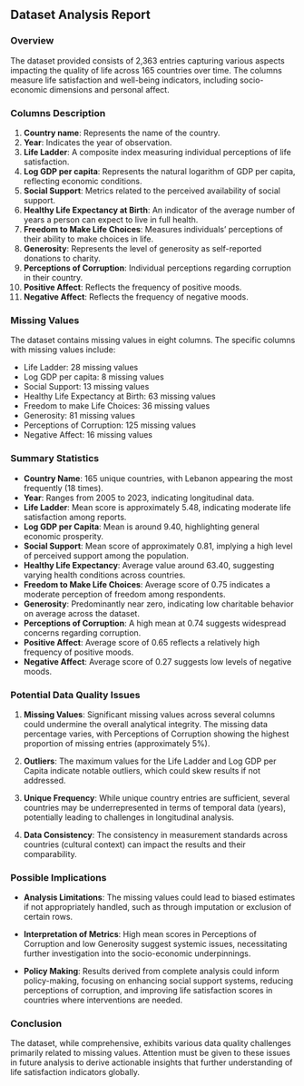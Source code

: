 ## Dataset Analysis Report

### Overview
The dataset provided consists of 2,363 entries capturing various aspects impacting the quality of life across 165 countries over time. The columns measure life satisfaction and well-being indicators, including socio-economic dimensions and personal affect.

### Columns Description
1. **Country name**: Represents the name of the country.
2. **Year**: Indicates the year of observation.
3. **Life Ladder**: A composite index measuring individual perceptions of life satisfaction.
4. **Log GDP per capita**: Represents the natural logarithm of GDP per capita, reflecting economic conditions.
5. **Social Support**: Metrics related to the perceived availability of social support.
6. **Healthy Life Expectancy at Birth**: An indicator of the average number of years a person can expect to live in full health.
7. **Freedom to Make Life Choices**: Measures individuals’ perceptions of their ability to make choices in life.
8. **Generosity**: Represents the level of generosity as self-reported donations to charity.
9. **Perceptions of Corruption**: Individual perceptions regarding corruption in their country.
10. **Positive Affect**: Reflects the frequency of positive moods.
11. **Negative Affect**: Reflects the frequency of negative moods.

### Missing Values
The dataset contains missing values in eight columns. The specific columns with missing values include:
- Life Ladder: 28 missing values
- Log GDP per capita: 8 missing values
- Social Support: 13 missing values
- Healthy Life Expectancy at Birth: 63 missing values
- Freedom to make Life Choices: 36 missing values
- Generosity: 81 missing values
- Perceptions of Corruption: 125 missing values
- Negative Affect: 16 missing values

### Summary Statistics
- **Country Name**: 165 unique countries, with Lebanon appearing the most frequently (18 times).
- **Year**: Ranges from 2005 to 2023, indicating longitudinal data.
- **Life Ladder**: Mean score is approximately 5.48, indicating moderate life satisfaction among reports.
- **Log GDP per Capita**: Mean is around 9.40, highlighting general economic prosperity.
- **Social Support**: Mean score of approximately 0.81, implying a high level of perceived support among the population.
- **Healthy Life Expectancy**: Average value around 63.40, suggesting varying health conditions across countries.
- **Freedom to Make Life Choices**: Average score of 0.75 indicates a moderate perception of freedom among respondents.
- **Generosity**: Predominantly near zero, indicating low charitable behavior on average across the dataset.
- **Perceptions of Corruption**: A high mean at 0.74 suggests widespread concerns regarding corruption.
- **Positive Affect**: Average score of 0.65 reflects a relatively high frequency of positive moods.
- **Negative Affect**: Average score of 0.27 suggests low levels of negative moods.

### Potential Data Quality Issues
1. **Missing Values**: Significant missing values across several columns could undermine the overall analytical integrity. The missing data percentage varies, with Perceptions of Corruption showing the highest proportion of missing entries (approximately 5%).
  
2. **Outliers**: The maximum values for the Life Ladder and Log GDP per Capita indicate notable outliers, which could skew results if not addressed.

3. **Unique Frequency**: While unique country entries are sufficient, several countries may be underrepresented in terms of temporal data (years), potentially leading to challenges in longitudinal analysis.

4. **Data Consistency**: The consistency in measurement standards across countries (cultural context) can impact the results and their comparability.

### Possible Implications
- **Analysis Limitations**: The missing values could lead to biased estimates if not appropriately handled, such as through imputation or exclusion of certain rows. 

- **Interpretation of Metrics**: High mean scores in Perceptions of Corruption and low Generosity suggest systemic issues, necessitating further investigation into the socio-economic underpinnings.

- **Policy Making**: Results derived from complete analysis could inform policy-making, focusing on enhancing social support systems, reducing perceptions of corruption, and improving life satisfaction scores in countries where interventions are needed.

### Conclusion
The dataset, while comprehensive, exhibits various data quality challenges primarily related to missing values. Attention must be given to these issues in future analysis to derive actionable insights that further understanding of life satisfaction indicators globally.